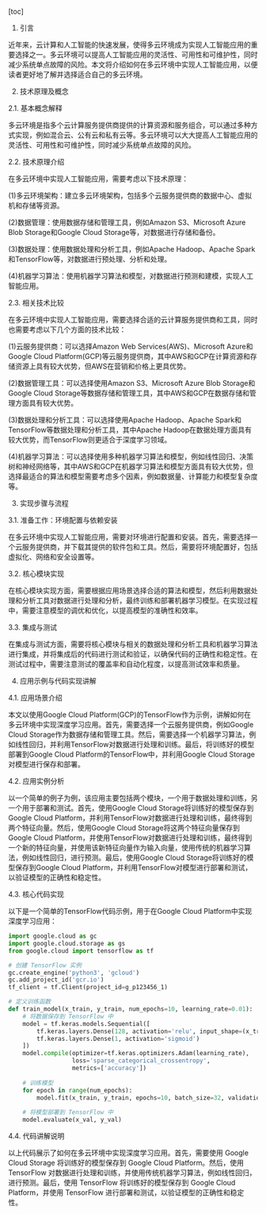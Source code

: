 
[toc]                    
                
                
1. 引言

近年来，云计算和人工智能的快速发展，使得多云环境成为实现人工智能应用的重要选择之一。多云环境可以提高人工智能应用的灵活性、可用性和可维护性，同时减少系统单点故障的风险。本文将介绍如何在多云环境中实现人工智能应用，以便读者更好地了解并选择适合自己的多云环境。

2. 技术原理及概念

2.1. 基本概念解释

多云环境是指多个云计算服务提供商提供的计算资源和服务组合，可以通过多种方式实现，例如混合云、公有云和私有云等。多云环境可以大大提高人工智能应用的灵活性、可用性和可维护性，同时减少系统单点故障的风险。

2.2. 技术原理介绍

在多云环境中实现人工智能应用，需要考虑以下技术原理：

(1)多云环境架构：建立多云环境架构，包括多个云服务提供商的数据中心、虚拟机和存储等资源。

(2)数据管理：使用数据存储和管理工具，例如Amazon S3、Microsoft Azure Blob Storage和Google Cloud Storage等，对数据进行存储和备份。

(3)数据处理：使用数据处理和分析工具，例如Apache Hadoop、Apache Spark和TensorFlow等，对数据进行预处理、分析和处理。

(4)机器学习算法：使用机器学习算法和模型，对数据进行预测和建模，实现人工智能应用。

2.3. 相关技术比较

在多云环境中实现人工智能应用，需要选择合适的云计算服务提供商和工具，同时也需要考虑以下几个方面的技术比较：

(1)云服务提供商：可以选择Amazon Web Services(AWS)、Microsoft Azure和Google Cloud Platform(GCP)等云服务提供商，其中AWS和GCP在计算资源和存储资源上具有较大优势，但AWS在营销和价格上更具优势。

(2)数据管理工具：可以选择使用Amazon S3、Microsoft Azure Blob Storage和Google Cloud Storage等数据存储和管理工具，其中AWS和GCP在数据存储和管理方面具有较大优势。

(3)数据处理和分析工具：可以选择使用Apache Hadoop、Apache Spark和TensorFlow等数据处理和分析工具，其中Apache Hadoop在数据处理方面具有较大优势，而TensorFlow则更适合于深度学习领域。

(4)机器学习算法：可以选择使用多种机器学习算法和模型，例如线性回归、决策树和神经网络等，其中AWS和GCP在机器学习算法和模型方面具有较大优势，但选择最适合的算法和模型需要考虑多个因素，例如数据量、计算能力和模型复杂度等。

3. 实现步骤与流程

3.1. 准备工作：环境配置与依赖安装

在多云环境中实现人工智能应用，需要对环境进行配置和安装。首先，需要选择一个云服务提供商，并下载其提供的软件包和工具。然后，需要将环境配置好，包括虚拟化、网络和安全设置等。

3.2. 核心模块实现

在核心模块实现方面，需要根据应用场景选择合适的算法和模型，然后利用数据处理和分析工具对数据进行处理和分析，最终训练和部署机器学习模型。在实现过程中，需要注意模型的调优和优化，以提高模型的准确性和效率。

3.3. 集成与测试

在集成与测试方面，需要将核心模块与相关的数据处理和分析工具和机器学习算法进行集成，并将集成后的代码进行测试和验证，以确保代码的正确性和稳定性。在测试过程中，需要注意测试的覆盖率和自动化程度，以提高测试效率和质量。

4. 应用示例与代码实现讲解

4.1. 应用场景介绍

本文以使用Google Cloud Platform(GCP)的TensorFlow作为示例，讲解如何在多云环境中实现深度学习应用。首先，需要选择一个云服务提供商，例如Google Cloud Storage作为数据存储和管理工具。然后，需要选择一个机器学习算法，例如线性回归，并利用TensorFlow对数据进行处理和训练。最后，将训练好的模型部署到Google Cloud Platform的TensorFlow中，并利用Google Cloud Storage对模型进行保存和部署。

4.2. 应用实例分析

以一个简单的例子为例，该应用主要包括两个模块，一个用于数据处理和训练，另一个用于部署和测试。首先，使用Google Cloud Storage将训练好的模型保存到Google Cloud Platform，并利用TensorFlow对数据进行处理和训练，最终得到两个特征向量。然后，使用Google Cloud Storage将这两个特征向量保存到Google Cloud Platform，并使用TensorFlow对数据进行处理和训练，最终得到一个新的特征向量，并使用该新特征向量作为输入向量，使用传统的机器学习算法，例如线性回归，进行预测。最后，使用Google Cloud Storage将训练好的模型保存到Google Cloud Platform，并利用TensorFlow对模型进行部署和测试，以验证模型的正确性和稳定性。

4.3. 核心代码实现

以下是一个简单的TensorFlow代码示例，用于在Google Cloud Platform中实现深度学习应用：

```python
import google.cloud as gc
import google.cloud.storage as gs
from google.cloud import tensorflow as tf

# 创建 TensorFlow 实例
gc.create_engine('python3', 'gcloud')
gc.add_project_id('gcr.io')
tf_client = tf.Client(project_id=g_p123456_1)

# 定义训练函数
def train_model(x_train, y_train, num_epochs=10, learning_rate=0.01):
    # 将数据保存到 TensorFlow 中
    model = tf.keras.models.Sequential([
        tf.keras.layers.Dense(128, activation='relu', input_shape=(x_train.shape[1],)),
        tf.keras.layers.Dense(1, activation='sigmoid')
    ])
    model.compile(optimizer=tf.keras.optimizers.Adam(learning_rate),
                  loss='sparse_categorical_crossentropy',
                  metrics=['accuracy'])
    
    # 训练模型
    for epoch in range(num_epochs):
        model.fit(x_train, y_train, epochs=10, batch_size=32, validation_data=(x_val, y_val))
    
    # 将模型部署到 TensorFlow 中
    model.evaluate(x_val, y_val)
```

4.4. 代码讲解说明

以上代码展示了如何在多云环境中实现深度学习应用。首先，需要使用 Google Cloud Storage 将训练好的模型保存到 Google Cloud Platform。然后，使用 TensorFlow 对数据进行处理和训练，并使用传统机器学习算法，例如线性回归，进行预测。最后，使用 TensorFlow 将训练好的模型保存到 Google Cloud Platform，并使用 TensorFlow 进行部署和测试，以验证模型的正确性和稳定性。

